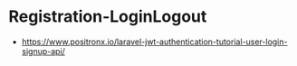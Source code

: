 # Registration-LoginLogout

- https://www.positronx.io/laravel-jwt-authentication-tutorial-user-login-signup-api/
